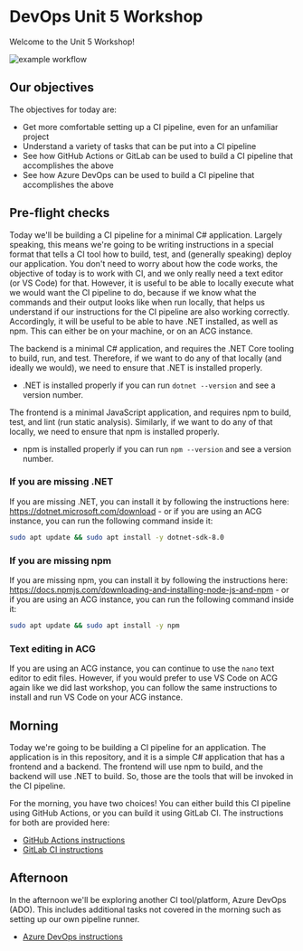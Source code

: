 # DevOps Unit 5 Workshop

Welcome to the Unit 5 Workshop!

![example workflow](https://github.com/Glenn-Clarke/DevOps-Unit-5-Workshop/actions/workflows/continuous-integration-workflow.yml/badge.svg)

## Our objectives
The objectives for today are:

- Get more comfortable setting up a CI pipeline, even for an unfamiliar project
- Understand a variety of tasks that can be put into a CI pipeline
- See how GitHub Actions or GitLab can be used to build a CI pipeline that accomplishes the above
- See how Azure DevOps can be used to build a CI pipeline that accomplishes the above

## Pre-flight checks
Today we'll be building a CI pipeline for a minimal C# application. Largely speaking, this means we're going to be writing instructions in a special format that tells a CI tool how to build, test, and (generally speaking) deploy our application. You don't need to worry about how the code works, the objective of today is to work with CI, and we only really need a text editor (or VS Code) for that. However, it is useful to be able to locally execute what we would want the CI pipeline to do, because if we know what the commands and their output looks like when run locally, that helps us understand if our instructions for the CI pipeline are also working correctly. Accordingly, it will be useful to be able to have .NET installed, as well as npm. This can either be on your machine, or on an ACG instance.

The backend is a minimal C# application, and requires the .NET Core tooling to build, run, and test. Therefore, if we want to do any of that locally (and ideally we would), we need to ensure that .NET is installed properly.
- .NET is installed properly if you can run `dotnet --version` and see a version number. 

The frontend is a minimal JavaScript application, and requires npm to build, test, and lint (run static analysis). Similarly, if we want to do any of that locally, we need to ensure that npm is installed properly.
- npm is installed properly if you can run `npm --version` and see a version number.

### If you are missing .NET
If you are missing .NET, you can install it by following the instructions here: https://dotnet.microsoft.com/download - or if you are using an ACG instance, you can run the following command inside it:
```bash
sudo apt update && sudo apt install -y dotnet-sdk-8.0
```

### If you are missing npm
If you are missing npm, you can install it by following the instructions here: https://docs.npmjs.com/downloading-and-installing-node-js-and-npm - or if you are using an ACG instance, you can run the following command inside it:
```bash
sudo apt update && sudo apt install -y npm
```

### Text editing in ACG
If you are using an ACG instance, you can continue to use the `nano` text editor to edit files. However, if you would prefer to use VS Code on ACG again like we did last workshop, you can follow the same instructions to install and run VS Code on your ACG instance.

## Morning
Today we're going to be building a CI pipeline for an application. The application is in this repository, and it is a simple C# application that has a frontend and a backend. The frontend will use npm to build, and the backend will use .NET to build. So, those are the tools that will be invoked in the CI pipeline.

For the morning, you have two choices! You can either build this CI pipeline using GitHub Actions, or you can build it using GitLab CI. The instructions for both are provided here:

- [GitHub Actions instructions](github_actions.md)
- [GitLab CI instructions](gitlab.md)

## Afternoon
In the afternoon we'll be exploring another CI tool/platform, Azure DevOps (ADO). This includes additional tasks not covered in the morning such as setting up our own pipeline runner.

- [Azure DevOps instructions](azure_devops.md)

